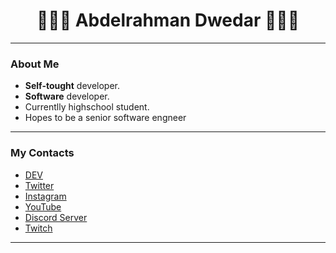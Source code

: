 <h1 align="center">👨🏻‍💻 Abdelrahman Dwedar 👨🏻‍💻</h1>
<hr>

### About Me
* <b>Self-tought</b> developer.
* <b>Software</b> developer.
* Currentlly highschool student.
* Hopes to be a senior software engneer
<hr>

### My Contacts
* [DEV](https://dev.to/abdelrahman_dwedar)
* [Twitter](https://twitter.com/3_Dwedar)
* [Instagram](https://www.instagram.com/abdelrhman._.dwedar/)
* [YouTube](https://www.youtube.com/channel/UCDb4dNtGD3eI9gtPt93ikKQ)
* [Discord Server](https://discord.gg/8FDyqPU)
* [Twitch](https://www.twitch.tv/7350_gaming)
<hr>

